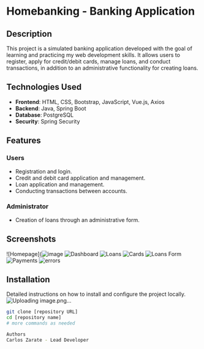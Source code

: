 # Homebanking - Banking Application

## Description
This project is a simulated banking application developed with the goal of learning and practicing my web development skills. It allows users to register, apply for credit/debit cards, manage loans, and conduct transactions, in addition to an administrative functionality for creating loans.

## Technologies Used
- **Frontend**: HTML, CSS, Bootstrap, JavaScript, Vue.js, Axios
- **Backend**: Java, Spring Boot
- **Database**: PostgreSQL
- **Security**: Spring Security

## Features
### Users
- Registration and login.
- Credit and debit card application and management.
- Loan application and management.
- Conducting transactions between accounts.

### Administrator
- Creation of loans through an administrative form.
## Screenshots

![Homepage](![image](https://github.com/candresz/homebanking/assets/136767000/84d2f715-cedd-4a4a-8f2c-a9c31559f96e)
![Dashboard](https://github.com/candresz/homebanking/assets/136767000/ae18294f-a07d-4bcb-901e-84ad0b560189)
![Loans](https://github.com/candresz/homebanking/assets/136767000/47c1fd94-6486-468e-a2a0-ab8aab50938c)
![Cards](https://github.com/candresz/homebanking/assets/136767000/9a6e5918-d535-4d94-9a52-e6eadad5817c)
![Loans Form](https://github.com/candresz/homebanking/assets/136767000/a65a36ae-c9d2-432e-8f3d-72b3ed92e4f0)
![Payments](https://github.com/candresz/homebanking/assets/136767000/a73b900b-b97d-44c0-bb41-41a7e8dc13df)
![errors](https://github.com/candresz/homebanking/assets/136767000/ab9c8653-b0ef-442d-a15b-572b253a15ac)






## Installation
Detailed instructions on how to install and configure the project locally.
![Uploading image.png…]()

```bash
git clone [repository URL]
cd [repository name]
# more commands as needed

Authors
Carlos Zarate - Lead Developer
